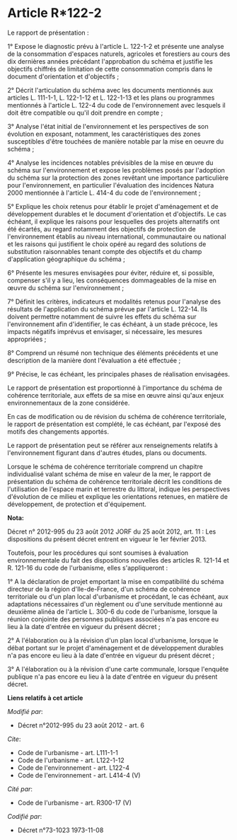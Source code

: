 # Article R*122-2

Le rapport de présentation : 

1° Expose le diagnostic prévu à l'article L. 122-1-2 et présente une analyse de la consommation d'espaces naturels, agricoles
et forestiers au cours des dix dernières années précédant l'approbation du schéma et justifie les objectifs chiffrés de
limitation de cette consommation compris dans le document d'orientation et d'objectifs ; 

2° Décrit l'articulation du schéma avec les documents mentionnés aux articles L. 111-1-1, L. 122-1-12 et L. 122-1-13 et les
plans ou programmes mentionnés à l'article L. 122-4 du code de l'environnement avec lesquels il doit être compatible ou qu'il
doit prendre en compte ; 

3° Analyse l'état initial de l'environnement et les perspectives de son évolution en exposant, notamment, les
caractéristiques des zones susceptibles d'être touchées de manière notable par la mise en oeuvre du schéma ; 

4° Analyse les incidences notables prévisibles de la mise en œuvre du schéma sur l'environnement et expose les problèmes
posés par l'adoption du schéma sur la protection des zones revêtant une importance particulière pour l'environnement, en
particulier l'évaluation des incidences Natura 2000 mentionnée à l'article L. 414-4 du code de l'environnement ; 

5° Explique les choix retenus pour établir le projet d'aménagement et de développement durables et le document d'orientation
et d'objectifs. Le cas échéant, il explique les raisons pour lesquelles des projets alternatifs ont été écartés, au regard
notamment des objectifs de protection de l'environnement établis au niveau international, communautaire ou national et les
raisons qui justifient le choix opéré au regard des solutions de substitution raisonnables tenant compte des objectifs et du
champ d'application géographique du schéma ; 

6° Présente les mesures envisagées pour éviter, réduire et, si possible, compenser s'il y a lieu, les conséquences
dommageables de la mise en œuvre du schéma sur l'environnement ; 

7° Définit les critères, indicateurs et modalités retenus pour l'analyse des résultats de l'application du schéma prévue par
l'article L. 122-14. Ils doivent permettre notamment de suivre les effets du schéma sur l'environnement afin d'identifier, le
cas échéant, à un stade précoce, les impacts négatifs imprévus et envisager, si nécessaire, les mesures appropriées ; 

8° Comprend un résumé non technique des éléments précédents et une description de la manière dont l'évaluation a été
effectuée ; 

9° Précise, le cas échéant, les principales phases de réalisation envisagées. 

Le rapport de présentation est proportionné à l'importance du schéma de cohérence territoriale, aux effets de sa mise en
œuvre ainsi qu'aux enjeux environnementaux de la zone considérée. 

En cas de modification ou de révision du schéma de cohérence territoriale, le rapport de présentation est complété, le cas
échéant, par l'exposé des motifs des changements apportés. 

Le rapport de présentation peut se référer aux renseignements relatifs à l'environnement figurant dans d'autres études, plans
ou documents. 

Lorsque le schéma de cohérence territoriale comprend un chapitre individualisé valant schéma de mise en valeur de la mer, le
rapport de présentation du schéma de cohérence territoriale décrit les conditions de l'utilisation de l'espace marin et
terrestre du littoral, indique les perspectives d'évolution de ce milieu et explique les orientations retenues, en matière de
développement, de protection et d'équipement.

**Nota:**

Décret n° 2012-995 du 23 août 2012 JORF du 25 août 2012, art. 11 : Les dispositions du présent décret entrent en vigueur le
1er février 2013.

Toutefois, pour les procédures qui sont soumises à évaluation environnementale du fait des dispositions nouvelles des
articles R. 121-14 et R. 121-16 du code de l'urbanisme, elles s'appliqueront :

1° A la déclaration de projet emportant la mise en compatibilité du schéma directeur de la région d'Ile-de-France, d'un
schéma de cohérence territoriale ou d'un plan local d'urbanisme et procédant, le cas échéant, aux adaptations nécessaires
d'un règlement ou d'une servitude mentionné au deuxième alinéa de l'article L. 300-6 du code de l'urbanisme, lorsque la
réunion conjointe des personnes publiques associées n'a pas encore eu lieu à la date d'entrée en vigueur du présent décret ;

2° A l'élaboration ou à la révision d'un plan local d'urbanisme, lorsque le débat portant sur le projet d'aménagement et de
développement durables n'a pas encore eu lieu à la date d'entrée en vigueur du présent décret ;

3° A l'élaboration ou à la révision d'une carte communale, lorsque l'enquête publique n'a pas encore eu lieu à la date
d'entrée en vigueur du présent décret.

**Liens relatifs à cet article**

_Modifié par_:

  - Décret n°2012-995 du 23 août 2012 - art. 6

_Cite_:

  - Code de l'urbanisme - art. L111-1-1
  - Code de l'urbanisme - art. L122-1-12
  - Code de l'environnement - art. L122-4
  - Code de l'environnement - art. L414-4 (V)

_Cité par_:

  - Code de l'urbanisme - art. R300-17 (V)

_Codifié par_:

  - Décret n°73-1023 1973-11-08
